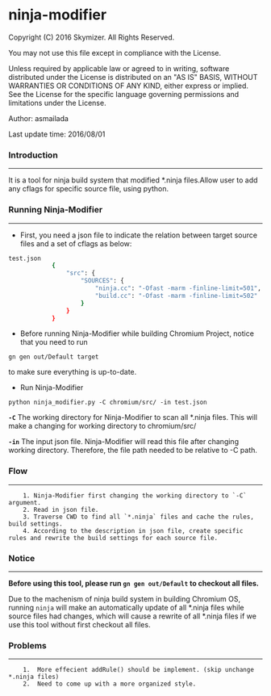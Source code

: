 # ninja-modifier

 Copyright (C) 2016 Skymizer. All Rights Reserved.

 You may not use this file except in compliance with the License.


 Unless required by applicable law or agreed to in writing, software
 distributed under the License is distributed on an "AS IS" BASIS,
 WITHOUT WARRANTIES OR CONDITIONS OF ANY KIND, either express or implied.
 See the License for the specific language governing permissions and
 limitations under the License.
 
 Author: asmailada
 
 Last update time: 2016/08/01

### Introduction
----------------

 It is a tool for ninja build system that modified *.ninja files.Allow user to add any cflags for specific source file, using python.

### Running Ninja-Modifier
--------------------------

 * First, you need a json file to indicate the relation between target source files and a  set of cflags as below:
		
```sh		
test.json
			{
			    "src": {
			        "SOURCES": {
			            "ninja.cc": "-Ofast -marm -finline-limit=501",
			            "build.cc": "-Ofast -marm -finline-limit=502"
			        }
			    }
			}
```

 * Before running Ninja-Modifier while building Chromium Project, notice that you need to run 

`
gn gen out/Default target
`

to make sure everything is up-to-date.

 * Run Ninja-Modifier

`
python ninja_modifier.py -C chromium/src/ -in test.json
`

**`-C`**	The working directory for Ninja-Modifier to scan all *.ninja files. This will make a changing for working directory to chromium/src/

**`-in`**	The input json file. Ninja-Modifier will read this file after changing working directory. Therefore, the file path needed to be relative to -C path.


### Flow
--------
		1. Ninja-Modifier first changing the working directory to `-C` argument.
		2. Read in json file.
		3. Traverse CWD to find all `*.ninja` files and cache the rules, build settings.
		4. According to the description in json file, create specific rules and rewrite the build settings for each source file.

### Notice
----------

**Before using this tool, please run `gn gen out/Default` to checkout all files.**

Due to the machenism of ninja build system in building Chromium OS, running `ninja` will make an automatically update of all *.ninja files while source files had changes, which will cause a rewrite of all *.ninja files if we use this tool without first checkout all files.


### Problems
------------
		1.  More effecient addRule() should be implement. (skip unchange *.ninja files)
		2.  Need to come up with a more organized style.
